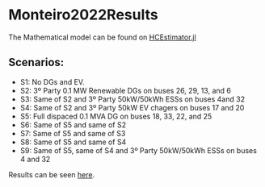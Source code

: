# Monteiro2022Results

The Mathematical model can be found on [HCEstimator.jl](https://github.com/felipemarkson/HCEstimator.jl)

## Scenarios:

- S1: No DGs and EV.
- S2: 3º Party 0.1 MW Renewable DGs on buses 26, 29, 13, and 6
- S3: Same of S2 and 3º Party 50kW/50kWh ESSs on buses 4and 32
- S4: Same of S2 and 3º Party 50kW EV chagers on buses 17 and 20
- S5: Full dispaced 0.1 MVA DG on buses 18, 33, 22, and 25
- S6: Same of S5 and same of S2
- S7: Same of S5 and same of S3
- S8: Same of S5 and same of S4
- S9: Same of S5, same of S4 and 3º Party 50kW/50kWh ESSs on buses 4 and 32

Results can be seen [here](results/results.pdf).